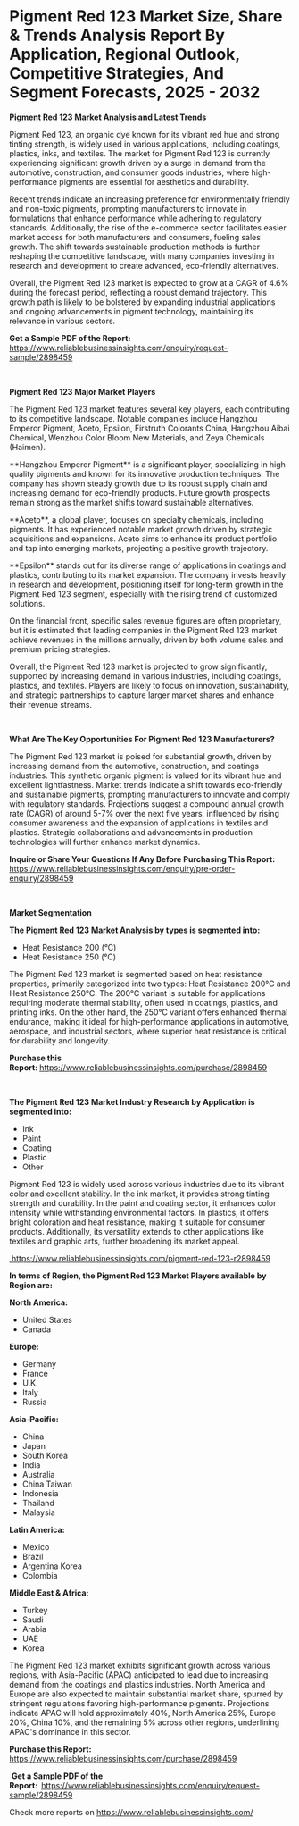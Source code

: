 <p><h1>Pigment Red 123 Market Size, Share & Trends Analysis Report By Application, Regional Outlook, Competitive Strategies, And Segment Forecasts, 2025 - 2032</h1></p><p><strong>Pigment Red 123 Market Analysis and Latest Trends</strong></p>
<p><p>Pigment Red 123, an organic dye known for its vibrant red hue and strong tinting strength, is widely used in various applications, including coatings, plastics, inks, and textiles. The market for Pigment Red 123 is currently experiencing significant growth driven by a surge in demand from the automotive, construction, and consumer goods industries, where high-performance pigments are essential for aesthetics and durability.</p><p>Recent trends indicate an increasing preference for environmentally friendly and non-toxic pigments, prompting manufacturers to innovate in formulations that enhance performance while adhering to regulatory standards. Additionally, the rise of the e-commerce sector facilitates easier market access for both manufacturers and consumers, fueling sales growth. The shift towards sustainable production methods is further reshaping the competitive landscape, with many companies investing in research and development to create advanced, eco-friendly alternatives.</p><p>Overall, the Pigment Red 123 market is expected to grow at a CAGR of 4.6% during the forecast period, reflecting a robust demand trajectory. This growth path is likely to be bolstered by expanding industrial applications and ongoing advancements in pigment technology, maintaining its relevance in various sectors.</p></p>
<p><strong>Get a Sample PDF of the Report:&nbsp;</strong> <a href="https://www.reliablebusinessinsights.com/enquiry/request-sample/2898459?utm_campaign=3356&utm_medium=2&utm_source=Github&utm_content=ia&utm_term=15032025&utm_id=pigment-red-123">https://www.reliablebusinessinsights.com/enquiry/request-sample/2898459</a></p>
<p>&nbsp;</p>
<p><strong>Pigment Red 123 Major Market Players</strong></p>
<p><p>The Pigment Red 123 market features several key players, each contributing to its competitive landscape. Notable companies include Hangzhou Emperor Pigment, Aceto, Epsilon, Firstruth Colorants China, Hangzhou Aibai Chemical, Wenzhou Color Bloom New Materials, and Zeya Chemicals (Haimen).</p><p>**Hangzhou Emperor Pigment** is a significant player, specializing in high-quality pigments and known for its innovative production techniques. The company has shown steady growth due to its robust supply chain and increasing demand for eco-friendly products. Future growth prospects remain strong as the market shifts toward sustainable alternatives.</p><p>**Aceto**, a global player, focuses on specialty chemicals, including pigments. It has experienced notable market growth driven by strategic acquisitions and expansions. Aceto aims to enhance its product portfolio and tap into emerging markets, projecting a positive growth trajectory.</p><p>**Epsilon** stands out for its diverse range of applications in coatings and plastics, contributing to its market expansion. The company invests heavily in research and development, positioning itself for long-term growth in the Pigment Red 123 segment, especially with the rising trend of customized solutions.</p><p>On the financial front, specific sales revenue figures are often proprietary, but it is estimated that leading companies in the Pigment Red 123 market achieve revenues in the millions annually, driven by both volume sales and premium pricing strategies.</p><p>Overall, the Pigment Red 123 market is projected to grow significantly, supported by increasing demand in various industries, including coatings, plastics, and textiles. Players are likely to focus on innovation, sustainability, and strategic partnerships to capture larger market shares and enhance their revenue streams.</p></p>
<p>&nbsp;</p>
<p><strong>What Are The Key Opportunities For Pigment Red 123 Manufacturers?</strong></p>
<p><p>The Pigment Red 123 market is poised for substantial growth, driven by increasing demand from the automotive, construction, and coatings industries. This synthetic organic pigment is valued for its vibrant hue and excellent lightfastness. Market trends indicate a shift towards eco-friendly and sustainable pigments, prompting manufacturers to innovate and comply with regulatory standards. Projections suggest a compound annual growth rate (CAGR) of around 5-7% over the next five years, influenced by rising consumer awareness and the expansion of applications in textiles and plastics. Strategic collaborations and advancements in production technologies will further enhance market dynamics.</p></p>
<p><strong>Inquire or Share Your Questions If Any Before Purchasing This Report:</strong> <a href="https://www.reliablebusinessinsights.com/enquiry/pre-order-enquiry/2898459?utm_campaign=3356&utm_medium=2&utm_source=Github&utm_content=ia&utm_term=15032025&utm_id=pigment-red-123">https://www.reliablebusinessinsights.com/enquiry/pre-order-enquiry/2898459</a></p>
<p>&nbsp;</p>
<p><strong>Market Segmentation</strong></p>
<p><strong>The Pigment Red 123 Market Analysis by types is segmented into:</strong></p>
<p><ul><li>Heat Resistance 200 (°C)</li><li>Heat Resistance 250 (°C)</li></ul></p>
<p><p>The Pigment Red 123 market is segmented based on heat resistance properties, primarily categorized into two types: Heat Resistance 200°C and Heat Resistance 250°C. The 200°C variant is suitable for applications requiring moderate thermal stability, often used in coatings, plastics, and printing inks. On the other hand, the 250°C variant offers enhanced thermal endurance, making it ideal for high-performance applications in automotive, aerospace, and industrial sectors, where superior heat resistance is critical for durability and longevity.</p></p>
<p><strong>Purchase this Report:&nbsp;</strong><a href="https://www.reliablebusinessinsights.com/purchase/2898459?utm_campaign=3356&utm_medium=2&utm_source=Github&utm_content=ia&utm_term=15032025&utm_id=pigment-red-123">https://www.reliablebusinessinsights.com/purchase/2898459</a></p>
<p>&nbsp;</p>
<p><strong>The Pigment Red 123 Market Industry Research by Application is segmented into:</strong></p>
<p><ul><li>Ink</li><li>Paint</li><li>Coating</li><li>Plastic</li><li>Other</li></ul></p>
<p><p>Pigment Red 123 is widely used across various industries due to its vibrant color and excellent stability. In the ink market, it provides strong tinting strength and durability. In the paint and coating sector, it enhances color intensity while withstanding environmental factors. In plastics, it offers bright coloration and heat resistance, making it suitable for consumer products. Additionally, its versatility extends to other applications like textiles and graphic arts, further broadening its market appeal.</p></p>
<p><a href="https://www.reliablebusinessinsights.com/pigment-red-123-r2898459?utm_campaign=3356&utm_medium=2&utm_source=Github&utm_content=ia&utm_term=15032025&utm_id=pigment-red-123">&nbsp;https://www.reliablebusinessinsights.com/pigment-red-123-r2898459</a></p>
<p><strong>In terms of Region, the Pigment Red 123 Market Players available by Region are:</strong></p>
<p>
    <p> <strong> North America: </strong>
        <ul>
            <li>United States</li>
            <li>Canada</li>
        </ul>
        </p> 
    <p> <strong> Europe: </strong>
        <ul>
            <li>Germany</li>
            <li>France</li>
            <li>U.K.</li>
            <li>Italy</li>
            <li>Russia</li>
        </ul>
        </p> 
    <p> <strong> Asia-Pacific: </strong>
        <ul>
            <li>China</li>
            <li>Japan</li>
            <li>South Korea</li>
            <li>India</li>
            <li>Australia</li>
            <li>China Taiwan</li>
            <li>Indonesia</li>
            <li>Thailand</li>
            <li>Malaysia</li>
        </ul>
        </p> 
    <p> <strong> Latin America: </strong>
        <ul>
            <li>Mexico</li>
            <li>Brazil</li>
            <li>Argentina Korea</li>
            <li>Colombia</li>
        </ul>
        </p> 
    <p> <strong> Middle East & Africa: </strong>
        <ul>
            <li>Turkey</li>
            <li>Saudi</li>
            <li>Arabia</li>
            <li>UAE</li>
            <li>Korea</li>
        </ul>
    </p>
    </p>
<p><p>The Pigment Red 123 market exhibits significant growth across various regions, with Asia-Pacific (APAC) anticipated to lead due to increasing demand from the coatings and plastics industries. North America and Europe are also expected to maintain substantial market share, spurred by stringent regulations favoring high-performance pigments. Projections indicate APAC will hold approximately 40%, North America 25%, Europe 20%, China 10%, and the remaining 5% across other regions, underlining APAC's dominance in this sector.</p></p>
<p><strong>Purchase this Report: </strong><a href="https://www.reliablebusinessinsights.com/purchase/2898459?utm_campaign=3356&utm_medium=2&utm_source=Github&utm_content=ia&utm_term=15032025&utm_id=pigment-red-123">https://www.reliablebusinessinsights.com/purchase/2898459</a></p>
<p>&nbsp;<strong>Get a Sample PDF of the Report:&nbsp;&nbsp;</strong><a href="https://www.reliablebusinessinsights.com/enquiry/request-sample/2898459?utm_campaign=3356&utm_medium=2&utm_source=Github&utm_content=ia&utm_term=15032025&utm_id=pigment-red-123">https://www.reliablebusinessinsights.com/enquiry/request-sample/2898459</a></p>
<p><strong></strong></p>
<p>Check more reports on <a href="https://www.reliablebusinessinsights.com/?utm_campaign=3356&utm_medium=2&utm_source=Github&utm_content=ia&utm_term=15032025&utm_id=pigment-red-123">https://www.reliablebusinessinsights.com/</a></p>